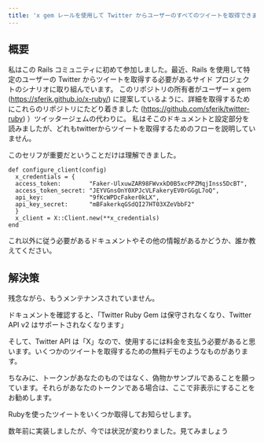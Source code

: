 ```yaml
---
title: 'x gem レールを使用して Twitter からユーザーのすべてのツイートを取得できますか'
---
```


## 概要
私はこの Rails コミュニティに初めて参加しました。最近、Rails を使用して特定のユーザーの Twitter からツイートを取得する必要があるサイド プロジェクトのシナリオに取り組んでいます。
このリポジトリの所有者がユーザー x gem (https://sferik.github.io/x-ruby/) に提案しているように、詳細を取得するためにこれらのリポジトリにたどり着きました (https://github.com/sferik/twitter-ruby) ）ツイッタージェムの代わりに。
私はそこのドキュメントと設定部分を読みましたが、どれもtwitterからツイートを取得するためのフローを説明していません。

このセリフが重要だということだけは理解できました。

```
def configure_client(config)
  x_credentials = {
  access_token:        "Faker-UlxuwZAR98FWvxkD0B5xcPPZMqjInss5DcBT",
  access_token_secret: "JEYVGnsOnY0XPJcVLFakeryEV0rGGgL7oQ",
  api_key:             "9fKcWPDcFaker0kLX",
  api_key_secret:      "mBFakerkqGSdQI27HT03XZeVbbF2"
  }
  x_client = X::Client.new(**x_credentials)
end

```
これ以外に従う必要があるドキュメントやその他の情報があるかどうか、誰か教えてください。

## 解決策
残念ながら、もうメンテナンスされていません。

ドキュメントを確認すると、「Twitter Ruby Gem は保守されなくなり、Twitter API v2 はサポートされなくなります」

そして、Twitter API は「X」なので、使用するには料金を支払う必要があると思います。いくつかのツイートを取得するための無料デモのようなものがあります。

ちなみに、トークンがあなたのものではなく、偽物かサンプルであることを願っています。それらがあなたのトークンである場合は、ここで非表示にすることをお勧めします。

Rubyを使ったツイートをいくつか取得してお知らせします。

数年前に実装しましたが、今では状況が変わりました。見てみましょう

